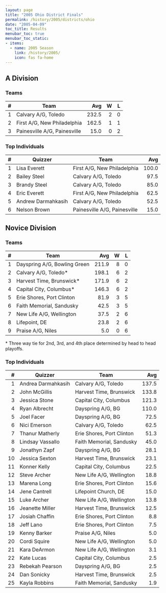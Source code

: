 ```yaml
---
layout: page
title: "2005 Ohio District Finals"
permalink: /history/2005/districts/ohio
date: "2005-04-09"
toc_title: Results
menubar_toc: true
menubar_toc_static:
- items:
  - name: 2005 Season
    link: /history/2005/
    icon: fas fa-home
---
```


## A Division

### Teams

|    # | Team                         |   Avg |    W |    L |
| ---: | ---------------------------- | ----: | ---: | ---: |
|    1 | Calvary A/G, Toledo          | 232.5 |    2 |    0 |
|    2 | First A/G, New Philadelphia  | 162.5 |    1 |    1 |
|    3 | Painesville A/G, Painesville |  15.0 |    0 |    2 |

### Top Individuals

|    # | Quizzer            | Team                         |   Avg |
| ---: | ------------------ | ---------------------------- | ----: |
|    1 | Lisa Everett       | First A/G, New Philadelphia  | 100.0 |
|    2 | Bailey Steel       | Calvary A/G, Toledo          |  97.5 |
|    3 | Brandy Steel       | Calvary A/G, Toledo          |  85.0 |
|    4 | Eric Everett       | First A/G, New Philadelphia  |  62.5 |
|    5 | Andrew Darmahkasih | Calvary A/G, Toledo          |  52.5 |
|    6 | Nelson Brown       | Painesville A/G, Painesville |  15.0 |

## Novice Division

### Teams

|    # | Team                         |   Avg |    W |    L |
| ---: | ---------------------------- | ----: | ---: | ---: |
|    1 | Dayspring A/G, Bowling Green | 211.9 |    8 |    0 |
|    2 | Calvary A/G, Toledo*         | 198.1 |    6 |    2 |
|    3 | Harvest Time, Brunswick*     | 171.9 |    6 |    2 |
|    4 | Capital City, Columbus*      | 146.3 |    6 |    2 |
|    5 | Erie Shores, Port Clinton    |  81.9 |    3 |    5 |
|    6 | Faith Memorial, Sandusky     |  42.5 |    3 |    5 |
|    7 | New Life A/G, Wellington     |  37.5 |    2 |    6 |
|    8 | Lifepoint, DE                |  23.8 |    2 |    6 |
|    9 | Praise A/G, Niles            |   5.0 |    0 |    6 |

\* Three way tie for 2nd, 3rd, and 4th place determined by head to head playoffs.

### Top Individuals

|    # | Quizzer            | Team                      |   Avg |
| ---: | ------------------ | ------------------------- | ----: |
|    1 | Andrea Darmahkasih | Calvary A/G, Toledo       | 137.5 |
|    2 | John McGillis      | Harvest Time, Brunswick   | 133.8 |
|    3 | Jessica Stone      | Capital City, Columbus    | 121.3 |
|    4 | Ryan Albrecht      | Dayspring A/G, BG         | 110.0 |
|    5 | Joel Facer         | Dayspring A/G, BG         |  72.5 |
|    6 | Nici Emerson       | Calvary A/G, Toledo       |  62.5 |
|    7 | Thanur Matherly    | Erie Shores, Port Clinton |  51.3 |
|    8 | Lindsay Vassallo   | Faith Memorial, Sandusky  |  45.0 |
|    9 | Jonathyn Zapf      | Dayspring A/G, BG         |  28.1 |
|   10 | Jessica Sexton     | Harvest Time, Brunswick   |  23.1 |
|   11 | Konner Kelly       | Capital City, Columbus    |  22.5 |
|   12 | Steve Archer       | New Life A/G, Wellington  |  18.8 |
|   13 | Marena Long        | Erie Shores, Port Clinton |  15.6 |
|   14 | Jene Cantrell      | Lifepoint Church, DE      |  15.0 |
|   15 | Luke Archer        | New Life A/G, Wellington  |  13.8 |
|   16 | Jeanette Miller    | Harvest Time, Brunswick   |  12.5 |
|   17 | Josiah Chaffin     | Erie Shores, Port Clinton |   8.8 |
|   18 | Jeff Lano          | Erie Shores, Port Clinton |   7.5 |
|   19 | Kenny Barker       | Praise A/G, Niles         |   5.0 |
|   20 | Cordi Squire       | New Life A/G, Wellington  |   5.0 |
|   21 | Kara DeArmon       | New Life A/G, Wellington  |   3.1 |
|   22 | Kate Lucas         | Capital City, Columbus    |   2.5 |
|   23 | Rebekah Pearson    | Dayspring A/G, BG         |   2.5 |
|   24 | Dan Sonicky        | Harvest Time, Brunswick   |   2.5 |
|   25 | Kayla Robbins      | Faith Memorial, Sandusky  |   1.9 |

